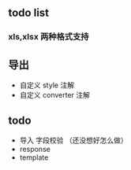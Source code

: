 ## todo list

### xls,xlsx 两种格式支持

## 导出
+ 自定义 style 注解
+ 自定义 converter 注解
## todo
- 导入 字段校验 （还没想好怎么做）
- response
- template